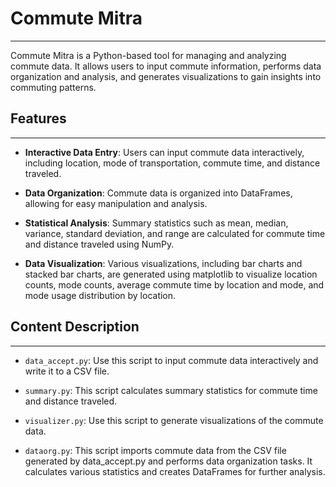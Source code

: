 # Commute Mitra
---

Commute Mitra is a Python-based tool for managing and analyzing commute data. It allows users to input commute information, performs data organization and analysis, and generates visualizations to gain insights into commuting patterns.

## Features
---

- **Interactive Data Entry**: Users can input commute data interactively, including location, mode of transportation, commute time, and distance traveled.

- **Data Organization**: Commute data is organized into DataFrames, allowing for easy manipulation and analysis.

- **Statistical Analysis**: Summary statistics such as mean, median, variance, standard deviation, and range are calculated for commute time and distance traveled using NumPy.

- **Data Visualization**: Various visualizations, including bar charts and stacked bar charts, are generated using matplotlib to visualize location counts, mode counts, average commute time by location and mode, and mode usage distribution by location.



## Content Description
---

- `data_accept.py`: Use this script to input commute data interactively and write it to a CSV file.

- `summary.py`: This script calculates summary statistics for commute time and distance traveled.

- `visualizer.py`: Use this script to generate visualizations of the commute data.

- `dataorg.py`: This script imports commute data from the CSV file generated by data_accept.py and performs data organization tasks. It calculates various statistics and creates DataFrames for further analysis.